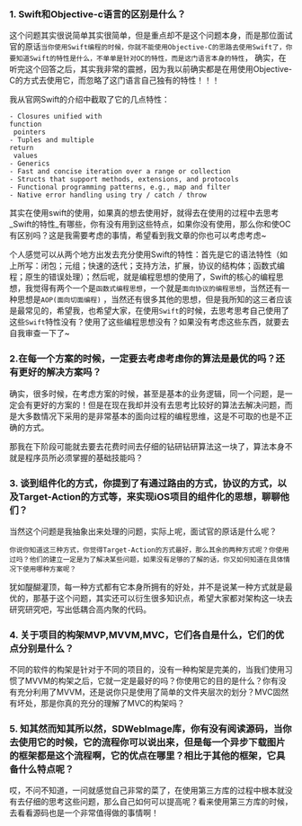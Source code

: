 ### 1. Swift和Objective-c语言的区别是什么？

这个问题其实很说简单其实很简单，但是重点却不是这个问题本身，而是那位面试官的原话`当你使用Swift编程的时候，你就不能使用Objective-C的思路去使用Swift了，你要知道Swift的特性是什么，不单单是针对OC的特性，而是这门语言本身的特性`， 确实，在听完这个回答之后，其实我非常的震撼，因为我以前确实都是在用使用Objective-C的方式去使用它，而忽略了这门语言自己独有的特性！！！

我从官网Swift的介绍中截取了它的几点特性：

```
- Closures unified with 
function
 pointers
- Tuples and multiple 
return
 values
- Generics
- Fast and concise iteration over a range or collection
- Structs that support methods, extensions, and protocols
- Functional programming patterns, e.g., map and filter
- Native error handling using try / catch / throw

```

其实在使用swift的使用，如果真的想去使用好，就得去在使用的过程中去思考_Swift的特性_有哪些，你有没有用到这些特点，如果你没有使用，那么你和使OC有区别吗？这是我需要考虑的事情，希望看到我文章的你也可以考虑考虑~

个人感觉可以从两个地方出发去充分使用Swift的特性：首先是它的语法特性（如上所写：闭包；元组；快速的迭代；支持方法，扩展，协议的结构体；函数式编程；原生的错误处理）；然后呢，就是编程思想的使用了，Swift的核心的编程思想，我觉得有两个一个是`函数式编程思想`，一个就是`面向协议的编程思想`，当然还有一种思想是`AOP(面向切面编程)` ，当然还有很多其他的思想，但是我所知的这三者应该是最常见的，希望我，也希望大家，在使用`Swift`的时候，去思考思考自己使用了这些`Swift`特性没有？使用了这些编程思想没有？如果没有考虑这些东西，就要去自我审查一下了~

### 2.在每一个方案的时候，一定要去考虑考虑你的算法是最优的吗？还有更好的解决方案吗？

确实，很多时候，在考虑方案的时候，甚至是基本的业务逻辑，同一个问题，是一定会有更好的方案的！但是在现在我却并没有去思考比较好的算法去解决问题，而是大多数情况下采用的是非常基本的面向过程的编程思维，这是不可取的也是不正确的方式。

那我在下阶段可能就去要去花费时间去仔细的钻研钻研算法这一块了，算法本身不就是程序员所必须掌握的基础技能吗？

### 3. 谈到组件化的方式，你提到了有通过路由的方式，协议的方式，以及Target-Action的方式等，来实现iOS项目的组件化的思想，聊聊他们？

当然这个问题是我抽象出来处理的问题，实际上呢，面试官的原话是什么呢？

```
你说你知道这三种方式，你觉得Target-Action的方式最好，那么其余的两种方式呢？你使用过吗？他们的建立一定是为了解决某些问题，如果没有足够的了解的话，你又如何知道在具体情况下使用哪种方案呢？

```

犹如醍醐灌顶，每一种方式都有它本身所拥有的好处，并不是说某一种方式就是最优的，那基于这个问题，其实还可以衍生很多知识点，希望大家都对架构这一块去研究研究吧，写出低耦合高内聚的代码。

### 4. 关于项目的构架MVP,MVVM,MVC，它们各自是什么，它们的优点分别是什么？

不同的软件的构架是针对于不同的项目的，没有一种构架是完美的，当我们使用习惯了MVVM的构架之后，它就一定是最好的吗？你使用它的目的是什么？你有没有充分利用了MVVM，还是说你只是使用了简单的文件夹层次的划分？MVC固然有坏处，那是你真的充分的理解了MVC的构架吗？

### 5. 知其然而知其所以然，SDWebImage库，你有没有阅读源码，当你去使用它的时候，它的流程你可以说出来，但是每一个异步下载图片的框架都是这个流程啊，它的优点在哪里？相比于其他的框架，它具备什么特点呢？

哎，不问不知道，一问就感觉自己非常的菜了，在使用第三方库的过程中根本就没有去仔细的思考这些问题，那么自己如何可以提高呢？看来使用第三方库的时候，去看看源码也是一个非常值得做的事情啊！

